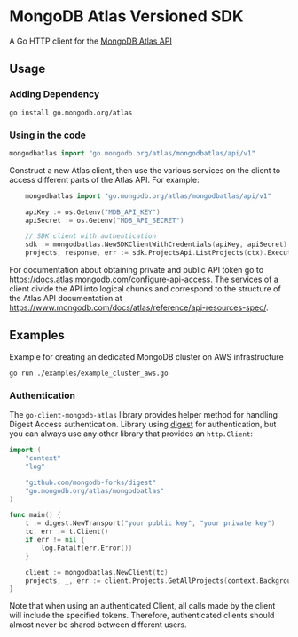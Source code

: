 # MongoDB Atlas Versioned SDK

A Go HTTP client for the [MongoDB Atlas API](https://docs.atlas.mongodb.com/api/)

## Usage

### Adding Dependency 

```
go install go.mongodb.org/atlas
```

### Using in the code

```go
mongodbatlas import "go.mongodb.org/atlas/mongodbatlas/api/v1"
```

Construct a new Atlas client, then use the various services on the client to
access different parts of the Atlas API. For example:

```go
	mongodbatlas import "go.mongodb.org/atlas/mongodbatlas/api/v1"

   	apiKey := os.Getenv("MDB_API_KEY")
	apiSecret := os.Getenv("MDB_API_SECRET")

	// SDK client with authentication
	sdk := mongodbatlas.NewSDKClientWithCredentials(apiKey, apiSecret)
    projects, response, err := sdk.ProjectsApi.ListProjects(ctx).Execute()
```

For documentation about obtaining private and public API token go to 
https://docs.atlas.mongodb.com/configure-api-access.
The services of a client divide the API into logical chunks and correspond to
the structure of the Atlas API documentation at
https://www.mongodb.com/docs/atlas/reference/api-resources-spec/.

## Examples

Example for creating an dedicated MongoDB cluster on AWS infrastructure

```
go run ./examples/example_cluster_aws.go
```

### Authentication

The `go-client-mongodb-atlas` library provides helper method for handling Digest Access authentication. Library using [digest](https://github.com/mongodb-forks/digest) for authentication, but you can always use any other library that provides an `http.Client`:

```go
import (
    "context"
    "log"

    "github.com/mongodb-forks/digest"
    "go.mongodb.org/atlas/mongodbatlas"
)

func main() {
    t := digest.NewTransport("your public key", "your private key")
    tc, err := t.Client()
    if err != nil {
        log.Fatalf(err.Error())
    }

    client := mongodbatlas.NewClient(tc)
    projects, _, err := client.Projects.GetAllProjects(context.Background(), nil)
}
```

Note that when using an authenticated Client, all calls made by the client will
include the specified tokens. Therefore, authenticated clients should
almost never be shared between different users.

